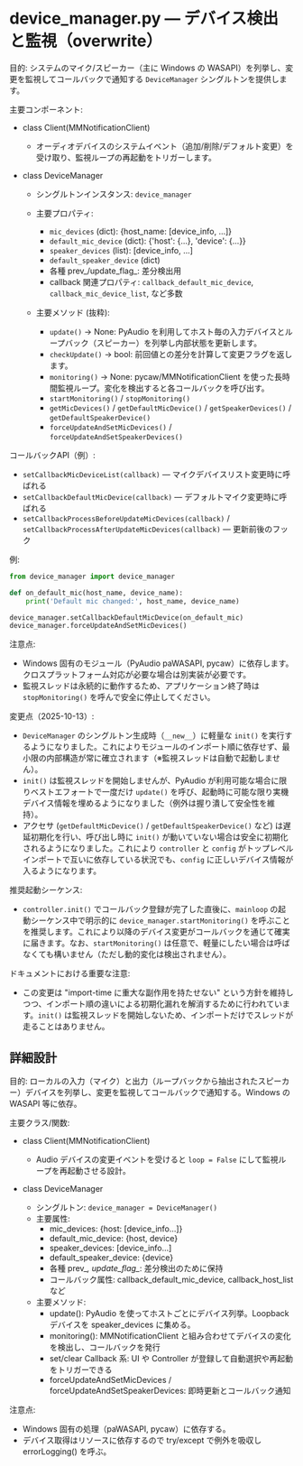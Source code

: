 # device_manager.py — デバイス検出と監視（overwrite）

目的: システムのマイク/スピーカー（主に Windows の WASAPI）を列挙し、変更を監視してコールバックで通知する `DeviceManager` シングルトンを提供します。

主要コンポーネント:
- class Client(MMNotificationClient)
  - オーディオデバイスのシステムイベント（追加/削除/デフォルト変更）を受け取り、監視ループの再起動をトリガーします。

- class DeviceManager
  - シングルトンインスタンス: `device_manager`
  - 主要プロパティ:
    - `mic_devices` (dict): {host_name: [device_info, ...]}
    - `default_mic_device` (dict): {'host': {...}, 'device': {...}}
    - `speaker_devices` (list): [device_info, ...]
    - `default_speaker_device` (dict)
    - 各種 prev_/update_flag_: 差分検出用
    - callback 関連プロパティ: `callback_default_mic_device`, `callback_mic_device_list`, など多数

  - 主要メソッド (抜粋):
    - `update()` -> None: PyAudio を利用してホスト毎の入力デバイスとループバック（スピーカー）を列挙し内部状態を更新します。
    - `checkUpdate()` -> bool: 前回値との差分を計算して変更フラグを返します。
    - `monitoring()` -> None: pycaw/MMNotificationClient を使った長時間監視ループ。変化を検出すると各コールバックを呼び出す。
    - `startMonitoring()` / `stopMonitoring()`
    - `getMicDevices()` / `getDefaultMicDevice()` / `getSpeakerDevices()` / `getDefaultSpeakerDevice()`
    - `forceUpdateAndSetMicDevices()` / `forceUpdateAndSetSpeakerDevices()`

コールバックAPI（例）:
- `setCallbackMicDeviceList(callback)` — マイクデバイスリスト変更時に呼ばれる
- `setCallbackDefaultMicDevice(callback)` — デフォルトマイク変更時に呼ばれる
- `setCallbackProcessBeforeUpdateMicDevices(callback)` / `setCallbackProcessAfterUpdateMicDevices(callback)` — 更新前後のフック

例:

```python
from device_manager import device_manager

def on_default_mic(host_name, device_name):
    print('Default mic changed:', host_name, device_name)

device_manager.setCallbackDefaultMicDevice(on_default_mic)
device_manager.forceUpdateAndSetMicDevices()
```

注意点:
- Windows 固有のモジュール（PyAudio paWASAPI, pycaw）に依存します。クロスプラットフォーム対応が必要な場合は別実装が必要です。
- 監視スレッドは永続的に動作するため、アプリケーション終了時は `stopMonitoring()` を呼んで安全に停止してください。

変更点（2025-10-13）:
- `DeviceManager` のシングルトン生成時（`__new__`）に軽量な `init()` を実行するようになりました。これによりモジュールのインポート順に依存せず、最小限の内部構造が常に確立されます（※監視スレッドは自動で起動しません）。
- `init()` は監視スレッドを開始しませんが、PyAudio が利用可能な場合に限りベストエフォートで一度だけ `update()` を呼び、起動時に可能な限り実機デバイス情報を埋めるようになりました（例外は握り潰して安全性を維持）。
- アクセサ (`getDefaultMicDevice()` / `getDefaultSpeakerDevice()` など) は遅延初期化を行い、呼び出し時に `init()` が動いていない場合は安全に初期化されるようになりました。これにより `controller` と `config` がトップレベルインポートで互いに依存している状況でも、`config` に正しいデバイス情報が入るようになります。

推奨起動シーケンス:
- `controller.init()` でコールバック登録が完了した直後に、`mainloop` の起動シーケンス中で明示的に `device_manager.startMonitoring()` を呼ぶことを推奨します。これにより以降のデバイス変更がコールバックを通じて確実に届きます。なお、`startMonitoring()` は任意で、軽量にしたい場合は呼ばなくても構いません（ただし動的変化は検出されません）。

ドキュメントにおける重要な注意:
- この変更は "import-time に重大な副作用を持たせない" という方針を維持しつつ、インポート順の違いによる初期化漏れを解消するために行われています。`init()` は監視スレッドを開始しないため、インポートだけでスレッドが走ることはありません。

## 詳細設計

目的: ローカルの入力（マイク）と出力（ループバックから抽出されたスピーカー）デバイスを列挙し、変更を監視してコールバックで通知する。Windows の WASAPI 等に依存。

主要クラス/関数:
- class Client(MMNotificationClient)
  - Audio デバイスの変更イベントを受けると `loop = False` にして監視ループを再起動させる設計。

- class DeviceManager
  - シングルトン: `device_manager = DeviceManager()`
  - 主要属性:
    - mic_devices: {host: [device_info...]}
    - default_mic_device: {host, device}
    - speaker_devices: [device_info...]
    - default_speaker_device: {device}
    - 各種 prev_*, update_flag_*: 差分検出のために保持
    - コールバック属性: callback_default_mic_device, callback_host_list など
  - 主要メソッド:
    - update(): PyAudio を使ってホストごとにデバイス列挙。Loopback デバイスを speaker_devices に集める。
    - monitoring(): MMNotificationClient と組み合わせてデバイスの変化を検出し、コールバックを発行
    - set/clear Callback 系: UI や Controller が登録して自動選択や再起動をトリガーできる
    - forceUpdateAndSetMicDevices / forceUpdateAndSetSpeakerDevices: 即時更新とコールバック通知

注意点:
- Windows 固有の処理（paWASAPI, pycaw）に依存する。
- デバイス取得はリソースに依存するので try/except で例外を吸収し errorLogging() を呼ぶ。
